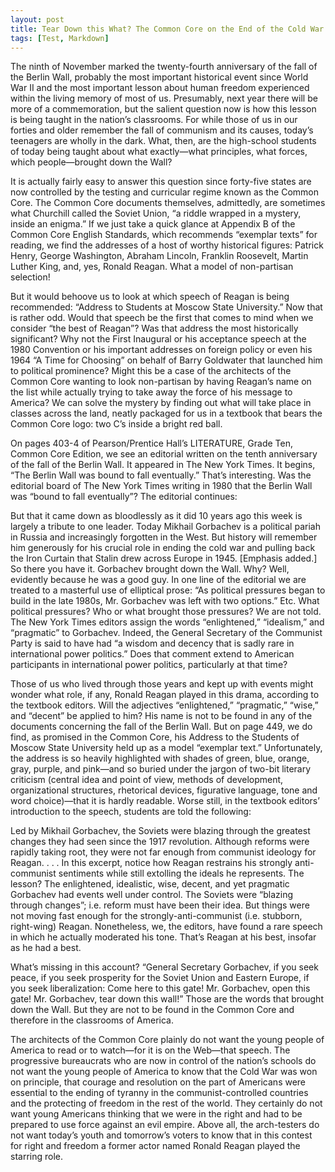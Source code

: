 ```yaml
---
layout: post
title: Tear Down this What? The Common Core on the End of the Cold War
tags: [Test, Markdown]
---
```


The ninth of November marked the twenty-fourth anniversary of the fall of the Berlin Wall, probably the most important historical event since World War II and the most important lesson about human freedom experienced within the living memory of most of us. Presumably, next year there will be more of a commemoration, but the salient question now is how this lesson is being taught in the nation’s classrooms. For while those of us in our forties and older remember the fall of communism and its causes, today’s teenagers are wholly in the dark. What, then, are the high-school students of today being taught about what exactly—what principles, what forces, which people—brought down the Wall?

It is actually fairly easy to answer this question since forty-five states are now controlled by the testing and curricular regime known as the Common Core. The Common Core documents themselves, admittedly, are sometimes what Churchill called the Soviet Union, “a riddle wrapped in a mystery, inside an enigma.” If we just take a quick glance at Appendix B of the Common Core English Standards, which recommends “exemplar texts” for reading, we find the addresses of a host of worthy historical figures: Patrick Henry, George Washington, Abraham Lincoln, Franklin Roosevelt, Martin Luther King, and, yes, Ronald Reagan. What a model of non-partisan selection!

But it would behoove us to look at which speech of Reagan is being recommended: “Address to Students at Moscow State University.” Now that is rather odd. Would that speech be the first that comes to mind when we consider “the best of Reagan”? Was that address the most historically significant? Why not the First Inaugural or his acceptance speech at the 1980 Convention or his important addresses on foreign policy or even his 1964 “A Time for Choosing” on behalf of Barry Goldwater that launched him to political prominence? Might this be a case of the architects of the Common Core wanting to look non-partisan by having Reagan’s name on the list while actually trying to take away the force of his message to America? We can solve the mystery by finding out what will take place in classes across the land, neatly packaged for us in a textbook that bears the Common Core logo: two C’s inside a bright red ball.

On pages 403-4 of Pearson/Prentice Hall’s LITERATURE, Grade Ten, Common Core Edition, we see an editorial written on the tenth anniversary of the fall of the Berlin Wall. It appeared in The New York Times. It begins, “The Berlin Wall was bound to fall eventually.” That’s interesting. Was the editorial board of The New York Times writing in 1980 that the Berlin Wall was “bound to fall eventually”? The editorial continues:

But that it came down as bloodlessly as it did 10 years ago this week is largely a tribute to one leader. Today Mikhail Gorbachev is a political pariah in Russia and increasingly forgotten in the West. But history will remember him generously for his crucial role in ending the cold war and pulling back the Iron Curtain that Stalin drew across Europe in 1945. [Emphasis added.]
So there you have it. Gorbachev brought down the Wall. Why? Well, evidently because he was a good guy. In one line of the editorial we are treated to a masterful use of elliptical prose: “As political pressures began to build in the late 1980s, Mr. Gorbachev was left with two options.” Etc. What political pressures? Who or what brought those pressures? We are not told. The New York Times editors assign the words “enlightened,” “idealism,” and “pragmatic” to Gorbachev. Indeed, the General Secretary of the Communist Party is said to have had “a wisdom and decency that is sadly rare in international power politics.” Does that comment extend to American participants in international power politics, particularly at that time?

Those of us who lived through those years and kept up with events might wonder what role, if any, Ronald Reagan played in this drama, according to the textbook editors. Will the adjectives “enlightened,” “pragmatic,” “wise,” and “decent” be applied to him? His name is not to be found in any of the documents concerning the fall of the Berlin Wall. But on page 449, we do find, as promised in the Common Core, his Address to the Students of Moscow State University held up as a model “exemplar text.” Unfortunately, the address is so heavily highlighted with shades of green, blue, orange, gray, purple, and pink—and so buried under the jargon of two-bit literary criticism (central idea and point of view, methods of development, organizational structures, rhetorical devices, figurative language, tone and word choice)—that it is hardly readable. Worse still, in the textbook editors’ introduction to the speech, students are told the following:

Led by Mikhail Gorbachev, the Soviets were blazing through the greatest changes they had seen since the 1917 revolution. Although reforms were rapidly taking root, they were not far enough from communist ideology for Reagan. . . . In this excerpt, notice how Reagan restrains his strongly anti-communist sentiments while still extolling the ideals he represents.
The lesson? The enlightened, idealistic, wise, decent, and yet pragmatic Gorbachev had events well under control. The Soviets were “blazing through changes”; i.e. reform must have been their idea. But things were not moving fast enough for the strongly-anti-communist (i.e. stubborn, right-wing) Reagan. Nonetheless, we, the editors, have found a rare speech in which he actually moderated his tone. That’s Reagan at his best, insofar as he had a best.

What’s missing in this account? “General Secretary Gorbachev, if you seek peace, if you seek prosperity for the Soviet Union and Eastern Europe, if you seek liberalization: Come here to this gate! Mr. Gorbachev, open this gate! Mr. Gorbachev, tear down this wall!” Those are the words that brought down the Wall. But they are not to be found in the Common Core and therefore in the classrooms of America.

The architects of the Common Core plainly do not want the young people of America to read or to watch—for it is on the Web—that speech. The progressive bureaucrats who are now in control of the nation’s schools do not want the young people of America to know that the Cold War was won on principle, that courage and resolution on the part of Americans were essential to the ending of tyranny in the communist-controlled countries and the protecting of freedom in the rest of the world. They certainly do not want young Americans thinking that we were in the right and had to be prepared to use force against an evil empire. Above all, the arch-testers do not want today’s youth and tomorrow’s voters to know that in this contest for right and freedom a former actor named Ronald Reagan played the starring role.